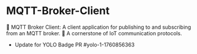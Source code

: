 # MQTT-Broker-Client
📲 MQTT Broker Client: A client application for publishing to and subscribing from an MQTT broker. 📡 A cornerstone of IoT communication protocols.


- Update for YOLO Badge PR #yolo-1-1760856363